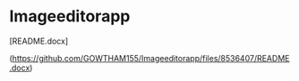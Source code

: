 # Imageeditorapp



[README.docx]


(https://github.com/GOWTHAM155/Imageeditorapp/files/8536407/README.docx)
